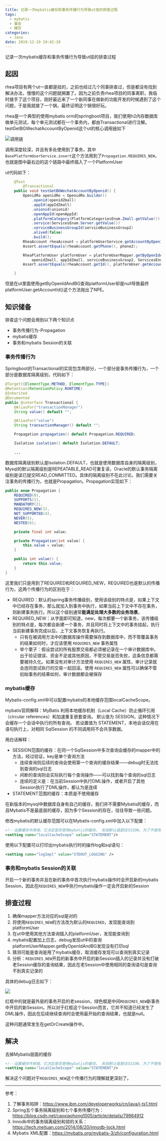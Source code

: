```yaml
---
title: 记录一次mybatis缓存和事务传播行为导致ut挂的排查过程
tags:
  - mybatis
  - 事务
  - 缓存
categories:
  - Java
date: 2019-12-19 19:42:19
---
```



记录一次mybatis缓存和事务传播行为导致ut挂的排查过程

## 起因

rhea项目有两个ut一直都是挂的，之前也经过几个同事排查过，但是都没有找到解决办法，慢慢的这个问题就搁置了。因为之前负责rhea项目的同事离职，我临时接手了这个项目，刚好最近来了一个新同事在做新的功能开发的时候遇到了这个问题，于是我就接了一个锅，最终证明这个锅很好玩。

rhea是一个典型的使用mybatis orm的springboot项目，我们使用h2内存数据库做单元测试，每个单元测试都在一个事务内，都由Transactional进行注解。testGetBGWechatAccountByOpenid这个ut的核心调用链如下

![调用链](https://flowsnow.oss-cn-shanghai.aliyuncs.com/image/tech/troubleshoot-a-problem-caused-by-mybatis-cache/call-chain.jpg)

<!--more-->

调用深度较深，并且有多处使用到了事务，其中`BasePlatformUserService.insert`这个方法用到了`Propagation.REQUIRES_NEW`，也就是图中最右边的这个链路中最终插入了一个PlatformUser

ut代码如下：

```java
    @Test
		@Transactional
    public void testGetBGWechatAccountByOpenid() {
        OpenidRo openidRo = OpenidRo.builder()
            .openid(openidZmall)
            .appId(appIdZmall)
            .unionid(unionid)
            .openAppId(openAppId)
            .platformCategory(PlatformCategoriesEnum.Zmall.getValue())
            .service(ServicesEnum.Server.getValue())
            .serviceBusinessGroupId(serviceBusinessGroup2)
            .alived(false)
            .build();
        RheaAccount rheaAccount = platformUserService.getAccountByOpenId(openidRo);
        Assert.assertEquals(rheaAccount.getPhone(), phone2);

        RheaPlatformUser platformUser = platformUserMapper.getByOpenIdAndBG(
            openidZmall, appIdZmall, serviceBusinessGroup2, ServicesEnum.Server.getValue());
        Assert.assertEquals(rheaAccount.getId(), platformUser.getAccountId());

    }
```

但是在ut里面使用getByOpenIdAndBG查询platformUser却是null导致最终platformUser.getAccountId()这个方法抛出了NPE。

## 知识储备

排查这个问题会用到以下两个知识点

- 事务传播行为-Propagation
- mybatis缓存
- 事务和mybatis Session的关联

### 事务传播行为

Springboot的Transactional的实现包含两部分，一个部分是事务传播行为，一个部分是数据库隔离级别，代码如下：

```java
@Target({ElementType.METHOD, ElementType.TYPE})
@Retention(RetentionPolicy.RUNTIME)
@Inherited
@Documented
public @interface Transactional {
    @AliasFor("transactionManager")
    String value() default "";

    @AliasFor("value")
    String transactionManager() default "";

    Propagation propagation() default Propagation.REQUIRED;

    Isolation isolation() default Isolation.DEFAULT;
    
    ...
```

数据库隔离级别默认是Isolation.DEFAULT，也就是使用数据库自身的隔离级别，Mysql的默认隔离级别是REPEATABLE_READ可重复读，Oracle的默认事务隔离级别是读已提交READ_COMMITTED。具体的隔离级别不在此讨论。我们需要关注事务的传播行为，也就是Propagation。Propagation实现如下：

```java
public enum Propagation {
    REQUIRED(0),
    SUPPORTS(1),
    MANDATORY(2),
    REQUIRES_NEW(3),
    NOT_SUPPORTED(4),
    NEVER(5),
    NESTED(6);

    private final int value;

    private Propagation(int value) {
        this.value = value;
    }

    public int value() {
        return this.value;
    }
}
```

这里我们只是用到了REQUIRED和REQUIRED_NEW，REQUIRED也是默认的传播行为，这两个传播行为的区别在于：

- REQUIRED：默认的spring事务传播级别，使用该级别的特点是，如果上下文中已经存在事务，那么就加入到事务中执行，如果当前上下文中不存在事务，则新建事务执行。所以这个级别通常**能满足处理大多数的业务场景**。
- REQUIRED_NEW：从字面即可知道，new，每次都要一个新事务，该传播级别的特点是，每次都会新建一个事务，并且同时将上下文中的事务挂起，执行当前新建事务完成以后，上下文事务恢复再执行。
  - 只有在被调用方法中的数据库操作需要保存到数据库中，而不管覆盖事务的结果如何时，才应该使用 `REQUIRES_NEW` 事务属性
  - 举个栗子：假设尝试的所有股票交易都必须被记录在一个审计数据库中。出于验证错误、资金不足或其他原因，不管交易是否失败，这条信息都需要被持久化。如果没有对审计方法使用 `REQUIRES_NEW` 属性，审计记录就会连同尝试执行的交易一起回滚。使用 `REQUIRES_NEW` 属性可以确保不管初始事务的结果如何，审计数据都会被保存

### mybatis缓存

Mybatis-config.xml中可以配置mybatis的本地缓存范围localCacheScope。

mybatis官网解释：MyBatis 利用本地缓存机制（Local Cache）防止循环引用（circular references）和加速重复嵌套查询。 默认值为 SESSION，这种情况下会缓存一个会话中执行的所有查询。 若设置值为 STATEMENT，本地会话仅用在语句执行上，对相同 SqlSession 的不同调用将不会共享数据。

用白话解释：

- SESSION范围的缓存：在同一个SqlSession中多次查询会缓存的mapper中的方法，经过验证，key是单个查询方法
  - 连续查询则后续的查询会使用第一个查询的缓存结果——debug时无法找到查询的sql日志
  - 间断的查询则会实际执行每个查询操作——可以找到每个查询的sql日志
  - 连续的定义是：在当前Session中执行DML操作，或者开启了其他Session执行了DML操作，都认为是连续
- STATEMENT范围的缓存：本质是不使用缓存

在新版本的mysql中数据库自身有自己的缓存，我们并不需要Mybatis的缓存，而且Mybatis不是最底层的缓存，因为多个Session的存在，往往导致一些问题。

修改mybatis的默认缓存范围可以在Mybatis-config.xml中加入以下配置：

```xml
<!--设置缓存作用域，它决定是否使用mybatis的缓存。 系统默认值是SESSION，为了不使用mybatis缓存，设置为STATEMENT -->
<setting name="localCacheScope" value="STATEMENT"/>
```

使用以下配置可以打印出mybatis执行时的操作log和sql语句：

```xml
<setting name="logImpl" value="STDOUT_LOGGING" />
```

### 事务和mybatis Session的关联

开启一个新的事务并且在新的事务中首次执行mybatis操作时会开启新的mybatis Session，因此在`REQUIRES_NEW`中执行mybatis操作一定会开启新的Session

## 排查过程

1. 确保mapper方法对应的sql是对的
2. 将使用`REQUIRES_NEW`的方法改为默认的`REQUIRED`，发现能查询到platformUser
3. 在ut中使用其他方法查询插入的platformUser，发现能查询到
4. mybatis配置加上日志，debug发现ut中的查询platformUserMapper.getByOpenIdAndBG发现没有打印sql
5. 猜测可能是查询是用了mybatis缓存，取消缓存发现可以查询到真实记录
6. 分析：`REQUIRES_NEW`开启的新事务中开启的新Session插入的记录并没有打破老Session缓存的查询结果，因此在老Session中使用相同的查询语句是查询不到真实记录的

具体的debug日志如下：

![](https://flowsnow.oss-cn-shanghai.aliyuncs.com/image/tech/troubleshoot-a-problem-caused-by-mybatis-cache/mybatis-sql-session-log.jpg)

红框中的就是最外层的事务开启的老session，绿色框是中间`REQUIRES_NEW`新事务中开启的新Session。所以对于红框这个Session而言，它并不知道已经发生了DML操作，因此在后续继续查询时会使用最开始的查询结果，也就是null。

这种问题通常发生在getOrCreate操作中。

## 解决

去掉Mybatis层面的缓存

```xml
<!--设置缓存作用域，它决定是否使用mybatis的缓存。 系统默认值是SESSION，为了不使用mybatis缓存，设置为STATEMENT -->
<setting name="localCacheScope" value="STATEMENT"/>
```

解决这个问题对于`REQUIRES_NEW`这个传播行为的理解就更深刻了。

---

参考：

1. 了解事务陷阱：https://www.ibm.com/developerworks/cn/java/j-ts1.html
2. Spring五个事务隔离级别和七个事务传播行为：https://blog.csdn.net/caoxiaohong1005/article/details/79984912
3. Innodb中的事务隔离级别和锁的关系：https://tech.meituan.com/2014/08/20/innodb-lock.html
4. Mybatis XML配置：https://mybatis.org/mybatis-3/zh/configuration.html